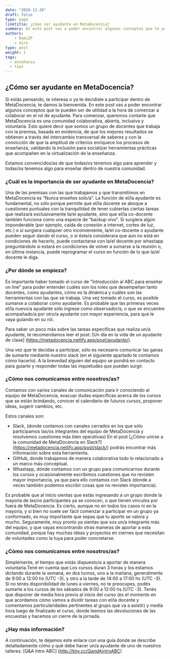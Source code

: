 ```yaml
---
date: "2020-12-20"
draft: false
type: page
linktitle: ¿Cómo ser ayudante en MetaDocencia?
summary: En este post vas a poder encontrar algunos conceptos que te pueden ser de utilidad a la hora de comenzar a colaborar en el rol de ayudante. Estamos convencidos/as de que todas/os tenemos algo para aprender y todas/os tenemos algo para enseñar dentro de nuestra comunidad. 
authors:
    - RomiZP
    - 4iro
type: post
weight: 1
tags: 
  - enseñanza
  - tips 
---
```


## ¿Cómo ser ayudante en MetaDocencia?

  
Si estás pensando, te interesa o ya te decidiste a participar dentro de MetaDocencia, te damos la bienvenida. En este post vas a poder encontrar algunos conceptos que te pueden ser de utilidad a la hora de comenzar a colaborar en el rol de ayudante. Para comenzar, queremos contarte que MetaDocencia es una comunidad colaborativa, abierta, inclusiva y voluntaria. Esto quiere decir que somos un grupo de docentes que trabaja con la premisa, basada en evidencia, de que los mejores resultados se obtienen a través del intercambio transversal de saberes y con la convicción de que la amplitud de criterios enriquece los procesos de enseñanza, validando la inclusión para socializar herramientas prácticas que acompañen en la virtualización de la enseñanza.

Estamos convencidos/as de que todas/os tenemos algo para aprender y todas/os tenemos algo para enseñar dentro de nuestra comunidad. 


  
### ¿Cuál es la importancia de ser ayudante en MetaDocencia?


Una de las premisas con las que trabajamos y que transmitimos en MetaDocencia es “Nunca enseñes solo/a”. La función de el/la ayudante es fundamental, no sólo porque permite que el/la docente se aboque a cuestiones puntuales con la tranquilidad de tener cubiertas ciertas tareas que realizará exclusivamente la/el ayudante, sino que el/la co-docente también funciona como una especie de “backup vivo”. Si surgiera algún imponderable (por ejemplo, caída de conexión a internet, cortes de luz, etc.) o si surgiera cualquier otro inconveniente, la/el co-docente o ayudante pueden seguir dando el curso, o si éste/a considerara que aún no está en condiciones de hacerlo, puede contactarse con la/el docente por whastapp preguntándole si estará en condiciones de volver a sumarse a la reunión o, en última instancia, puede reprogramar el curso en función de lo que la/el docente le diga. 

    

### ¿Por dónde se empieza?

Es importante haber tomado el curso de "Introducción al ABC para enseñar on line" para poder entender cuáles son los roles que desempeñan tanto docentes, como ayudantes, cómo es la dinámica y cuáles son las herramientas con las que se trabaja. Una vez tomado el curso, es posible sumarse a colaborar como ayudante. Es probable que las primeras veces el/la nuevo/a ayudante sólo ingrese como observador/a, o que se encuentre acompañado/a por otro/a ayudante con mayor experiencia, para que le vaya guiando en su rol.

Para saber un poco más sobre las tareas específicas que realiza un/a ayudante, te recomendamos leer el post: [Un día en la vida de un ayudante de clase] (https://metadocencia.netlify.app/post/ayudante/). 

Una vez que te decidas a participar, sólo es necesario comunicar las ganas de sumarte mediante nuestro slack (en el siguiente apartado te contamos cómo hacerlo). A la brevedad alguien del equipo se pondrá en contacto para guiarte y responder todas las inquietudes que puedan surgir.
  
### ¿Cómo nos comunicamos entre nosotros/as?

Contamos con varios canales de comunicación para ir conociendo al equipo de MetaDocencia, evacuar dudas específicas acerca de los cursos que se están brindando, conocer el calendario de futuros cursos, proponer ideas, sugerir cambios, etc. 

Estos canales son:
- Slack, (donde contamos con canales cerrados en los que sólo participamos las/os integrantes del equipo de MetaDocencia y resolvemos cuestiones más bien operativas) En el post [¿Cómo unirse a la comunidad de MetaDocencia en Slack?] (https://metadocencia.netlify.app/post/slack/) podrás encontrar más información sobre esta herramienta.
- GitHub, donde trabajamos de manera colaborativa todo lo relacionado a un marco más conceptual. 
- Whastapp, dónde contamos con un grupo para comunicarnos durante los cursos y ocasionalmente escribimos cuestiones que no revisten mayor importancia, ya que para ello contamos con Slack (donde a veces también podemos escribir cosas que no revisten importancia).

Es probable que al inicio sientas que estás ingresando a un grupo donde la mayoría de las/os participantes ya se conocen, o que tienen vínculos por fuera de MetaDocencia. Es cierto, aunque no en todos los casos ni en la mayoría, y si bien no suele ser fácil comenzar a participar en un grupo ya conformado, es muy importante que sepas que tu aporte se valora y mucho. Seguramente, muy pronto ya sientas que sos un/a integrante más del equipo, y que vayas encontrando otras maneras de aportar a esta comunidad, porque hay muchas ideas y proyectos en ciernes que necesitan de voluntades como la tuya para poder concretarse. 

### ¿Cómo nos comunicamos entre nosotros/as?

Simplemente, el tiempo que estás dispuesto/a a aportar de manera voluntaria.Tené en cuenta que Los cursos duran 3 horas y los estamos dictando durante la semana, en dos turnos, uno a la mañana, generalmente de 9:00 a 12:00 hs (UTC -3), y otro a la tarde de 14:00 a 17:00 hs (UTC -3). Si no tenés disponibilidad de lunes a viernes, no te preocupes, podés sumarte a los cursos de los sábados de 9:00 a 12:00 hs (UTC -3). Tenés que disponer de media hora previo al inicio del curso (es el momento en que acordamos cómo vamos a dividir tareas con el/la docente y comentamos particularidades pertinentes al grupo que va a asistir) y media hora luego de finalizado el curso, donde leemos las devoluciones de las encuestas y hacemos un cierre de la jornada. 

### ¿Hay más información?

A continuación, te dejamos este enlace con una guía donde se describe detalladamente cómo y qué debe hacer un/a ayudante de uno de nuestros talleres: [Q&A Intro ABC] (http://tiny.cc/QandAintroABC) 